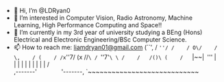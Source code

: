 - 👋 Hi, I’m @LDRyan0
- 👀 I’m interested in Computer Vision, Radio Astronomy, Machine Learning, High Performance Computing and Space!!
- 🌱 I’m currently in my 3rd year of university studying a BEng (Hons) Electrical and Electronic Engineering/BSc Computer Science.
- 📫 How to reach me: liamdryan01@gmail.com
             (``',
            / `''/
           /    /
        O\/    /
        \,    /
        (    /
       /x`''7/
      (x   //`\
     / `''7'`\ \
    /    /   /()\
   (    /   `|~~|`
    `'''     |  |
             |  |
             |  |
             |  |
             |  |
           /`    `\
 ,-------'`        `'-------,
`~~~~~~~~~~~~~~~~~~~~~~~~~~~~
